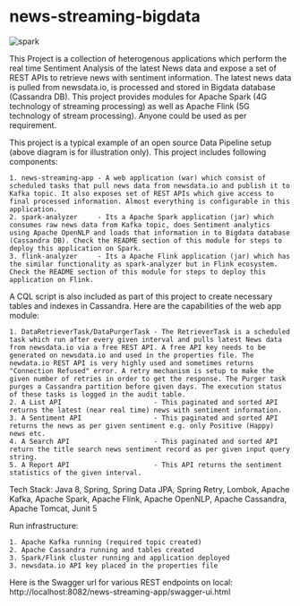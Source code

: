 # news-streaming-bigdata

![spark](https://github.com/irfan-nagoo/news-streaming-bigdata/assets/96521607/1211cd07-8eaa-4270-91f6-a6327aeb9f6f)


This Project is a collection of heterogenous applications which perform the real time Sentiment Analysis of the latest News data and expose a set of REST APIs to retrieve news with sentiment information. The latest news data is pulled from newsdata.io, is processed and stored in Bigdata database (Cassandra DB). This project provides modules for Apache Spark (4G technology of streaming processing) as well as Apache Flink (5G technology of stream processing). Anyone could be used as per requirement.


This project is a typical example of an open source Data Pipeline setup (above diagram is for illustration only). This project includes following components:

	1. news-streaming-app - A web application (war) which consist of scheduled tasks that pull news data from newsdata.io and publish it to Kafka topic. It also exposes set of REST APIs which give access to final processed information. Almost everything is configurable in this application.
	2. spark-analyzer     - Its a Apache Spark application (jar) which consumes raw news data from Kafka topic, does Sentiment analytics using Apache OpenNLP and loads that information in to Bigdata database (Cassandra DB). Check the README section of this module for steps to deploy this application on Spark.
	3. flink-analyzer     - Its a Apache Flink application (jar) which has the similar functionality as spark-analyzer but in Flink ecosystem. Check the README section of this module for steps to deploy this application on Flink.
	
	
A CQL script is also included as part of this project to create necessary tables and indexes in Cassandra. Here are the capabilities of the web app module:

	1. DataRetrieverTask/DataPurgerTask - The RetrieverTask is a scheduled task which run after every given interval and pulls latest News data from newsdata.io via a free REST API. A free API key needs to be generated on newsdata.io and used in the properties file. The newdata.io REST API is very highly used and sometimes returns "Connection Refused" error. A retry mechanism is setup to make the given number of retries in order to get the response. The Purger task purges a Cassandra partition before given days. The execution status of these tasks is logged in the audit table.
	2. A List API                       - This paginated and sorted API returns the latest (near real time) news with sentiment information.
	3. A Sentiment API                  - This paginated and sorted API returns the news as per given sentiment e.g. only Positive (Happy) news etc.
	4. A Search API                     - This paginated and sorted API return the title search news sentiment record as per given input query string.
	5. A Report API                     - This API returns the sentiment statistics of the given interval.
	
	
Tech Stack: Java 8, Spring, Spring Data JPA, Spring Retry, Lombok, Apache Kafka, Apache Spark, Apache Flink, Apache OpenNLP, Apache Cassandra, Apache Tomcat, Junit 5

	
Run infrastructure:

	1. Apache Kafka running (required topic created)
	2. Apache Cassandra running and tables created 
	3. Spark/Flink cluster running and application deployed
	3. newsdata.io API key placed in the properties file


Here is the Swagger url for various REST endpoints on local: http://localhost:8082/news-streaming-app/swagger-ui.html
